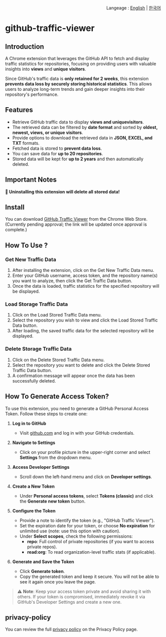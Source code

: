 <div align="end">
  Langeage : <a href="https://namjongtae.github.io/github-traffic-viewer">English</a> | <a href="https://namjongtae.github.io/github-traffic-viewer/README_KR">한국어</a> 
</div>

# github-traffic-viewer

## Introduction

A Chrome extension that leverages the GitHub API to fetch and display traffic statistics for repositories, focusing on providing users with valuable insights into **views** and **unique visitors**.

Since GitHub's traffic data is **only retained for 2 weeks**, this extension **prevents data loss by securely storing historical statistics**. This allows users to analyze long-term trends and gain deeper insights into their repository's performance.

## Features
- Retrieve GitHub traffic data to display **views and uniquevisitors**.
- The retrieved data can be filtered by **date format** and sorted by **oldest, newest, views, or unique visitors**.
- Provide options to download the retrieved data in **JSON, EXCEL, and TXT** formats.
- Fetched data is stored to **prevent data loss**.
- You can save data for **up to 20 repositories**.
- Stored data will be kept for **up to 2 years** and then automatically deleted.

## Important Notes

**🚨 Uninstalling this extension will delete all stored data!**

## Install

You can download [GitHub Traffic Viewer](https://chromewebstore.google.com/detail/github-traffic-viewer/mncijnlfljjhdgmabakgdjofiakliaca) from the Chrome Web Store.(Currently pending approval; the link will be updated once approval is complete.)

## How To Use ?

### Get New Traffic Data

1. After installing the extension, click on the Get New Traffic Data menu.
2. Enter your GitHub username, access token, and the repository name(s) you want to analyze, then click the Get Traffic Data button.
3. Once the data is loaded, traffic statistics for the specified repository will be displayed.

### Load Storage Traffic Data

1. Click on the Load Stored Traffic Data menu.
2. Select the repository you wish to view and click the Load Stored Traffic Data button.
3. After loading, the saved traffic data for the selected repository will be displayed.

### Delete Storage Traffic Data

1. Click on the Delete Stored Traffic Data menu.
2. Select the repository you want to delete and click the Delete Stored Traffic Data button.
3. A confirmation message will appear once the data has been successfully deleted.

## How To Generate Access Token?

To use this extension, you need to generate a GitHub Personal Access Token. Follow these steps to create one:

1. **Log in to GitHub**

   - Visit [github.com](https://github.com) and log in with your GitHub credentials.

2. **Navigate to Settings**

   - Click on your profile picture in the upper-right corner and select **Settings** from the dropdown menu.

3. **Access Developer Settings**

   - Scroll down the left-hand menu and click on **Developer settings**.

4. **Create a New Token**

   - Under **Personal access tokens**, select **Tokens (classic)** and click the **Generate new token** button.

5. **Configure the Token**

   - Provide a note to identify the token (e.g., "GitHub Traffic Viewer").
   - Set the expiration date for your token, or choose **No expiration** for unlimited use (note: use this option with caution).
   - Under **Select scopes**, check the following permissions:
     - **repo**: Full control of private repositories (if you want to access private repos).
     - **read:org**: To read organization-level traffic stats (if applicable).

6. **Generate and Save the Token**
   - Click **Generate token**.
   - Copy the generated token and keep it secure. You will not be able to see it again once you leave the page.

> ⚠️ **Note**: Keep your access token private and avoid sharing it with others. If your token is compromised, immediately revoke it via GitHub's Developer Settings and create a new one.

## privacy-policy

You can review the full [privacy policy](https://namjongtae.github.io/github-traffic-viewer/privacy_policy_EN) on the Privacy Policy page.
